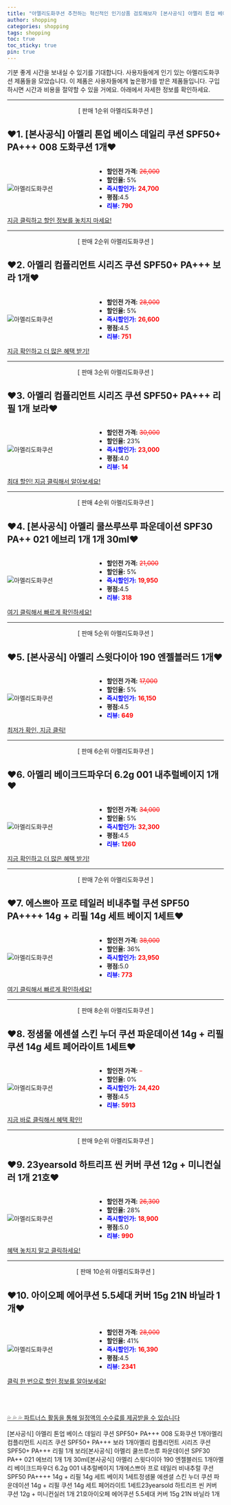 ```yaml
---
title: "아멜리도화쿠션 추천하는 혁신적인 인기상품 검토해보자 [본사공식] 아멜리 톤업 베이스 데일리"
author: shopping
categories: shopping
tags: shopping
toc: true
toc_sticky: true
pin: true
---
```

기분 좋게 시간을 보내실 수 있기를 기대합니다. 사용자들에게 인기 있는 아멜리도화쿠션 제품들을 모았습니다. 이 제품은 사용자들에게 높은평가를 받은 제품들입니다. 구입하시면 시간과 비용을 절약할 수 있을 거에요. 아래에서 자세한 정보를 확인하세요.

---
<p class="toplist" style="margin: 0 auto; display: block; width: fit-content;">[ 판매 1순위 아멜리도화쿠션 ]</p>

<h2><strong>❤️1. [본사공식] 아멜리 톤업 베이스 데일리 쿠션 SPF50+ PA+++ 008 도화쿠션 1개❤️</strong></h2>

<div style="display: flex; align-items: center;">
    <div style="flex: 0.4;">
        <img src="https://thumbnail10.coupangcdn.com/thumbnails/remote/230x230ex/image/vendor_inventory/dea4/28e3d16420e7ca569edd3e14e62a878dd153dfb23997e2fd2227e51d927e.jpg" alt="아멜리도화쿠션" style="max-width: 100%;">
    </div>
    <div style="flex: 0.6; margin-left: 10px;">
        <ul>
            <li><strong>할인전 가격:</strong> <del style="color: red;">26,000</del></li>
            <li><strong>할인율:</strong> 5%</li>
            <li><span style='color:blue'><strong>즉시할인가:</strong></span> <span style='color:red'><strong>24,700</strong></span></li>
            <li><strong>평점:</strong>4.5</li>
            <li><span style='color:blue'><strong>리뷰:</strong></span> <span style='color:red'><strong>790</strong></span></li>
        </ul>
    </div>
</div>
<div class="center">
    <a href="https://selin100587001.github.io?lptag=AF9450613&subid=githubio&pageKey=7015274390&traceid=V0-153&itemId=23597068088&vendorItemId=88889661662" class="myButton">
        지금 클릭하고 할인 정보를 놓치지 마세요!
    </a>
</div>


---
<p class="toplist" style="margin: 0 auto; display: block; width: fit-content;">[ 판매 2순위 아멜리도화쿠션 ]</p>

<h2><strong>❤️2. 아멜리 컴플리먼트 시리즈 쿠션 SPF50+ PA+++ 보라 1개❤️</strong></h2>

<div style="display: flex; align-items: center;">
    <div style="flex: 0.4;">
        <img src="https://thumbnail8.coupangcdn.com/thumbnails/remote/230x230ex/image/vendor_inventory/3097/70c72a38a93e09d7b1b0f567926fdb6c98358265c79820f1de430dad9a0f.jpg" alt="아멜리도화쿠션" style="max-width: 100%;">
    </div>
    <div style="flex: 0.6; margin-left: 10px;">
        <ul>
            <li><strong>할인전 가격:</strong> <del style="color: red;">28,000</del></li>
            <li><strong>할인율:</strong> 5%</li>
            <li><span style='color:blue'><strong>즉시할인가:</strong></span> <span style='color:red'><strong>26,600</strong></span></li>
            <li><strong>평점:</strong>4.5</li>
            <li><span style='color:blue'><strong>리뷰:</strong></span> <span style='color:red'><strong>751</strong></span></li>
        </ul>
    </div>
</div>
<div class="center">
    <a href="https://selin100587001.github.io?lptag=AF9450613&subid=githubio&pageKey=7172382854&traceid=V0-153&itemId=18072840855&vendorItemId=88898321033" class="myButton">
        지금 확인하고 더 많은 혜택 받기!
    </a>
</div>


---
<p class="toplist" style="margin: 0 auto; display: block; width: fit-content;">[ 판매 3순위 아멜리도화쿠션 ]</p>

<h2><strong>❤️3. 아멜리 컴플리먼트 시리즈 쿠션 SPF50+ PA+++ 리필 1개 보라❤️</strong></h2>

<div style="display: flex; align-items: center;">
    <div style="flex: 0.4;">
        <img src="https://thumbnail7.coupangcdn.com/thumbnails/remote/230x230ex/image/vendor_inventory/7b09/0fa4d0cbda3ea5df51492d1a81a2ddc4afcdfd79398f5fe8c001489ca8fd.jpg" alt="아멜리도화쿠션" style="max-width: 100%;">
    </div>
    <div style="flex: 0.6; margin-left: 10px;">
        <ul>
            <li><strong>할인전 가격:</strong> <del style="color: red;">30,000</del></li>
            <li><strong>할인율:</strong> 23%</li>
            <li><span style='color:blue'><strong>즉시할인가:</strong></span> <span style='color:red'><strong>23,000</strong></span></li>
            <li><strong>평점:</strong>4.0</li>
            <li><span style='color:blue'><strong>리뷰:</strong></span> <span style='color:red'><strong>14</strong></span></li>
        </ul>
    </div>
</div>
<div class="center">
    <a href="https://selin100587001.github.io?lptag=AF9450613&subid=githubio&pageKey=7331598759&traceid=V0-153&itemId=18824003230&vendorItemId=85990682138" class="myButton">
        최대 할인! 지금 클릭해서 알아보세요!
    </a>
</div>


---
<p class="toplist" style="margin: 0 auto; display: block; width: fit-content;">[ 판매 4순위 아멜리도화쿠션 ]</p>

<h2><strong>❤️4. [본사공식] 아멜리 쿨쓰루쓰루 파운데이션 SPF30 PA++ 021 에브리 1개 1개 30ml❤️</strong></h2>

<div style="display: flex; align-items: center;">
    <div style="flex: 0.4;">
        <img src="https://thumbnail9.coupangcdn.com/thumbnails/remote/230x230ex/image/vendor_inventory/11c0/7307270c7984d08f3335db9484ca1c74c0586e77ab064f8d9d5e20d6a448.jpg" alt="아멜리도화쿠션" style="max-width: 100%;">
    </div>
    <div style="flex: 0.6; margin-left: 10px;">
        <ul>
            <li><strong>할인전 가격:</strong> <del style="color: red;">21,000</del></li>
            <li><strong>할인율:</strong> 5%</li>
            <li><span style='color:blue'><strong>즉시할인가:</strong></span> <span style='color:red'><strong>19,950</strong></span></li>
            <li><strong>평점:</strong>4.5</li>
            <li><span style='color:blue'><strong>리뷰:</strong></span> <span style='color:red'><strong>318</strong></span></li>
        </ul>
    </div>
</div>
<div class="center">
    <a href="https://selin100587001.github.io?lptag=AF9450613&subid=githubio&pageKey=7935263312&traceid=V0-153&itemId=21841414909&vendorItemId=88889737391" class="myButton">
        여기 클릭해서 빠르게 확인하세요!
    </a>
</div>


---
<p class="toplist" style="margin: 0 auto; display: block; width: fit-content;">[ 판매 5순위 아멜리도화쿠션 ]</p>

<h2><strong>❤️5. [본사공식] 아멜리 스윗다이아 190 엔젤블러드 1개❤️</strong></h2>

<div style="display: flex; align-items: center;">
    <div style="flex: 0.4;">
        <img src="https://thumbnail8.coupangcdn.com/thumbnails/remote/230x230ex/image/vendor_inventory/6cb8/4432d6385f620b7eeb214aaf84c50ed79dbef72172f539fbfb3838c03205.jpg" alt="아멜리도화쿠션" style="max-width: 100%;">
    </div>
    <div style="flex: 0.6; margin-left: 10px;">
        <ul>
            <li><strong>할인전 가격:</strong> <del style="color: red;">17,000</del></li>
            <li><strong>할인율:</strong> 5%</li>
            <li><span style='color:blue'><strong>즉시할인가:</strong></span> <span style='color:red'><strong>16,150</strong></span></li>
            <li><strong>평점:</strong>4.5</li>
            <li><span style='color:blue'><strong>리뷰:</strong></span> <span style='color:red'><strong>649</strong></span></li>
        </ul>
    </div>
</div>
<div class="center">
    <a href="https://selin100587001.github.io?lptag=AF9450613&subid=githubio&pageKey=7942503930&traceid=V0-153&itemId=21881034034&vendorItemId=88929123909" class="myButton">
        최저가 확인, 지금 클릭!
    </a>
</div>


---
<p class="toplist" style="margin: 0 auto; display: block; width: fit-content;">[ 판매 6순위 아멜리도화쿠션 ]</p>

<h2><strong>❤️6. 아멜리 베이크드파우더 6.2g 001 내추럴베이지 1개❤️</strong></h2>

<div style="display: flex; align-items: center;">
    <div style="flex: 0.4;">
        <img src="https://thumbnail6.coupangcdn.com/thumbnails/remote/230x230ex/image/vendor_inventory/59fa/b8fc939163ba9faf110bfead2267ef73cddd95c91c67bfb1bb848ed4d9c0.jpg" alt="아멜리도화쿠션" style="max-width: 100%;">
    </div>
    <div style="flex: 0.6; margin-left: 10px;">
        <ul>
            <li><strong>할인전 가격:</strong> <del style="color: red;">34,000</del></li>
            <li><strong>할인율:</strong> 5%</li>
            <li><span style='color:blue'><strong>즉시할인가:</strong></span> <span style='color:red'><strong>32,300</strong></span></li>
            <li><strong>평점:</strong>4.5</li>
            <li><span style='color:blue'><strong>리뷰:</strong></span> <span style='color:red'><strong>1260</strong></span></li>
        </ul>
    </div>
</div>
<div class="center">
    <a href="https://selin100587001.github.io?lptag=AF9450613&subid=githubio&pageKey=6388340244&traceid=V0-153&itemId=13606427495&vendorItemId=88889723413" class="myButton">
        지금 확인하고 더 많은 혜택 받기!
    </a>
</div>


---
<p class="toplist" style="margin: 0 auto; display: block; width: fit-content;">[ 판매 7순위 아멜리도화쿠션 ]</p>

<h2><strong>❤️7. 에스쁘아 프로 테일러 비내추럴 쿠션 SPF50 PA++++ 14g + 리필 14g 세트 베이지 1세트❤️</strong></h2>

<div style="display: flex; align-items: center;">
    <div style="flex: 0.4;">
        <img src="https://thumbnail9.coupangcdn.com/thumbnails/remote/230x230ex/image/retail/images/1133714006478868-1d4a8ddd-8f91-4a3a-8504-ce3b53644ee2.jpg" alt="아멜리도화쿠션" style="max-width: 100%;">
    </div>
    <div style="flex: 0.6; margin-left: 10px;">
        <ul>
            <li><strong>할인전 가격:</strong> <del style="color: red;">38,000</del></li>
            <li><strong>할인율:</strong> 36%</li>
            <li><span style='color:blue'><strong>즉시할인가:</strong></span> <span style='color:red'><strong>23,950</strong></span></li>
            <li><strong>평점:</strong>5.0</li>
            <li><span style='color:blue'><strong>리뷰:</strong></span> <span style='color:red'><strong>773</strong></span></li>
        </ul>
    </div>
</div>
<div class="center">
    <a href="https://selin100587001.github.io?lptag=AF9450613&subid=githubio&pageKey=7216805515&traceid=V0-153&itemId=18717369546&vendorItemId=85850322370" class="myButton">
        여기 클릭해서 빠르게 확인하세요!
    </a>
</div>


---
<p class="toplist" style="margin: 0 auto; display: block; width: fit-content;">[ 판매 8순위 아멜리도화쿠션 ]</p>

<h2><strong>❤️8. 정샘물 에센셜 스킨 누더 쿠션 파운데이션 14g + 리필 쿠션 14g 세트 페어라이트 1세트❤️</strong></h2>

<div style="display: flex; align-items: center;">
    <div style="flex: 0.4;">
        <img src="https://thumbnail7.coupangcdn.com/thumbnails/remote/230x230ex/image/vendor_inventory/ee12/e88a9d931cea931616412cc2c2c76783b8b07b9043e550bf417dbb605aab.jpg" alt="아멜리도화쿠션" style="max-width: 100%;">
    </div>
    <div style="flex: 0.6; margin-left: 10px;">
        <ul>
            <li><strong>할인전 가격:</strong> <del style="color: red;">-</del></li>
            <li><strong>할인율:</strong> 0%</li>
            <li><span style='color:blue'><strong>즉시할인가:</strong></span> <span style='color:red'><strong>24,420</strong></span></li>
            <li><strong>평점:</strong>4.5</li>
            <li><span style='color:blue'><strong>리뷰:</strong></span> <span style='color:red'><strong>5913</strong></span></li>
        </ul>
    </div>
</div>
<div class="center">
    <a href="https://selin100587001.github.io?lptag=AF9450613&subid=githubio&pageKey=1836727385&traceid=V0-153&itemId=3142366669&vendorItemId=88750106901" class="myButton">
        지금 바로 클릭해서 혜택 확인!
    </a>
</div>


---
<p class="toplist" style="margin: 0 auto; display: block; width: fit-content;">[ 판매 9순위 아멜리도화쿠션 ]</p>

<h2><strong>❤️9. 23yearsold 하트리프 씬 커버 쿠션 12g + 미니컨실러 1개 21호❤️</strong></h2>

<div style="display: flex; align-items: center;">
    <div style="flex: 0.4;">
        <img src="https://thumbnail6.coupangcdn.com/thumbnails/remote/230x230ex/image/retail/images/230714343385050-3408c811-931c-4c96-b6de-3983530b22d0.jpg" alt="아멜리도화쿠션" style="max-width: 100%;">
    </div>
    <div style="flex: 0.6; margin-left: 10px;">
        <ul>
            <li><strong>할인전 가격:</strong> <del style="color: red;">26,300</del></li>
            <li><strong>할인율:</strong> 28%</li>
            <li><span style='color:blue'><strong>즉시할인가:</strong></span> <span style='color:red'><strong>18,900</strong></span></li>
            <li><strong>평점:</strong>5.0</li>
            <li><span style='color:blue'><strong>리뷰:</strong></span> <span style='color:red'><strong>990</strong></span></li>
        </ul>
    </div>
</div>
<div class="center">
    <a href="https://selin100587001.github.io?lptag=AF9450613&subid=githubio&pageKey=7563424147&traceid=V0-153&itemId=19931168215&vendorItemId=88754676997" class="myButton">
        혜택 놓치지 말고 클릭하세요!
    </a>
</div>


---
<p class="toplist" style="margin: 0 auto; display: block; width: fit-content;">[ 판매 10순위 아멜리도화쿠션 ]</p>

<h2><strong>❤️10. 아이오페 에어쿠션 5.5세대 커버 15g 21N 바닐라 1개❤️</strong></h2>

<div style="display: flex; align-items: center;">
    <div style="flex: 0.4;">
        <img src="https://thumbnail9.coupangcdn.com/thumbnails/remote/230x230ex/image/retail/images/550065900901033-957ce393-3145-4c1c-8809-99f189741306.png" alt="아멜리도화쿠션" style="max-width: 100%;">
    </div>
    <div style="flex: 0.6; margin-left: 10px;">
        <ul>
            <li><strong>할인전 가격:</strong> <del style="color: red;">28,000</del></li>
            <li><strong>할인율:</strong> 41%</li>
            <li><span style='color:blue'><strong>즉시할인가:</strong></span> <span style='color:red'><strong>16,390</strong></span></li>
            <li><strong>평점:</strong>4.5</li>
            <li><span style='color:blue'><strong>리뷰:</strong></span> <span style='color:red'><strong>2341</strong></span></li>
        </ul>
    </div>
</div>
<div class="center">
    <a href="https://selin100587001.github.io?lptag=AF9450613&subid=githubio&pageKey=7313328348&traceid=V0-153&itemId=18740533864&vendorItemId=74362025242" class="myButton">
        클릭 한 번으로 할인 정보를 알아보세요!
    </a>
</div>

<br><br><br>[💦 💦 💦 파트너스 활동을 통해 일정액의 수수료를 제공받을 수 있습니다](https://link.coupang.com/a/bcpT2c)<br><br>[본사공식] 아멜리 톤업 베이스 데일리 쿠션 SPF50+ PA+++ 008 도화쿠션 1개아멜리 컴플리먼트 시리즈 쿠션 SPF50+ PA+++ 보라 1개아멜리 컴플리먼트 시리즈 쿠션 SPF50+ PA+++ 리필 1개 보라[본사공식] 아멜리 쿨쓰루쓰루 파운데이션 SPF30 PA++ 021 에브리 1개 1개 30ml[본사공식] 아멜리 스윗다이아 190 엔젤블러드 1개아멜리 베이크드파우더 6.2g 001 내추럴베이지 1개에스쁘아 프로 테일러 비내추럴 쿠션 SPF50 PA++++ 14g + 리필 14g 세트 베이지 1세트정샘물 에센셜 스킨 누더 쿠션 파운데이션 14g + 리필 쿠션 14g 세트 페어라이트 1세트23yearsold 하트리프 씬 커버 쿠션 12g + 미니컨실러 1개 21호아이오페 에어쿠션 5.5세대 커버 15g 21N 바닐라 1개